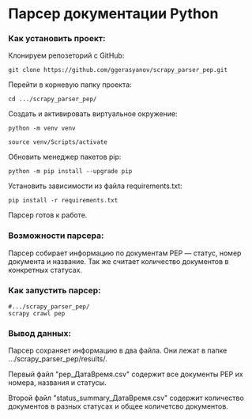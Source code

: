 # Парсер документации Python
### Как установить проект:
Клонируем репозеторий с GitHub:
```
git clone https://github.com/ggerasyanov/scrapy_parser_pep.git
```
Перейти в корневую папку проекта:
```
cd .../scrapy_parser_pep/
```
Создать и активировать виртуальное окружение:
```
python -m venv venv
```
```
source venv/Scripts/activate
```
Обновить менеджер пакетов pip:
```
python -m pip install --upgrade pip
```
Установить зависимости из файла requirements.txt:
```
pip install -r requirements.txt
```
Парсер готов к работе.

### Возможности парсера:
Парсер собирает информацию по документам PEP — статус, номер документа и название. Так же считает количество документов в конкретных статусах.

### Как запустить парсер:
```
#.../scrapy_parser_pep/
scrapy crawl pep
```

### Вывод данных:
Парсер сохраняет информацию в два файла. Они лежат в папке .../scrapy_parser_pep/results/.

Первый файл "pep_ДатаВремя.csv" содержит все документы PEP их номера, названия и статусы.

Второй файл "status_summary_ДатаВремя.csv" содержит количество документов в разных статусах и общее количетсво документов.
